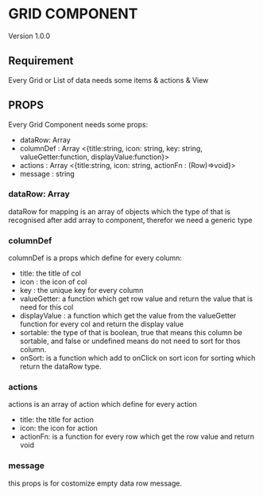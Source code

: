   # GRID COMPONENT
   Version 1.0.0

  ## Requirement
  Every Grid or List of data needs some items & actions & View

  ## PROPS
  Every Grid Component needs some props:  
  - dataRow: Array<T>
  - columnDef : Array <{title:string, icon: string, key: string, valueGetter:function, displayValue:function}>
  - actions : Array <{title:string, icon: string, actionFn : (Row)=>void}>
  -  message : string
  
  ### dataRow: Array<T>
  dataRow for mapping is an array of objects which the type of that is recognised after add array to component, therefor we need  a generic type

  ### columnDef 
  columnDef is a props which define for every column:
  - title: the title of col
  - icon : the icon of col
  - key : the unique key for every column
  - valueGetter: a function which get row value and return the value that is need for this col
  - displayValue : a function which get the value from the valueGetter function for every col and return the display value
  - sortable: the type of that is boolean, true that means this column be sortable, and false or undefined means do not need to sort for thos column.
  - onSort: is a function which add to onClick on sort icon for sorting which return the dataRow type.  

  ### actions 
  actions is an array of action which define for every action
  - title: the title for action
  - icon: the icon for action
  - actionFn: is a function for every row which get the row value and return void

  ### message
  this props is for costomize empty data row message.

